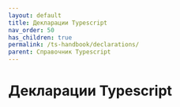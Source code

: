 ```yaml
---
layout: default
title: Декларации Typescript
nav_order: 50
has_children: true
permalink: /ts-handbook/declarations/
parent: Справочник Typescript
---
```


# Декларации Typescript
